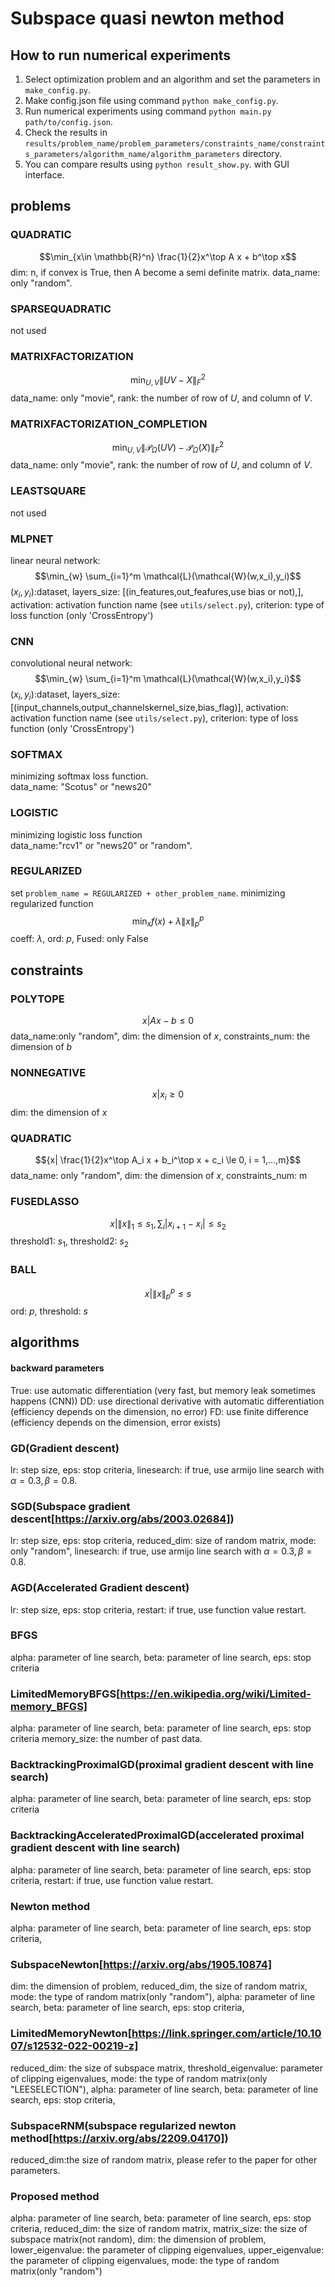 # Subspace quasi newton method

## How to run numerical experiments
1. Select optimization problem and an algorithm and set the parameters in `make_config.py`.
2. Make config.json file using command `python make_config.py`.
3. Run numerical experiments using command `python main.py path/to/config.json`.
4. Check the results in `results/problem_name/problem_parameters/constraints_name/constraints_parameters/algorithm_name/algorithm_parameters` directory.
5. You can compare results using `python result_show.py`. with GUI interface.

## problems

### QUADRATIC
$$\min_{x\in \mathbb{R}^n} \frac{1}{2}x^\top A x + b^\top x$$
dim: n, if convex is True, then A become a semi definite matrix. data_name: only "random".

### SPARSEQUADRATIC
not used

### MATRIXFACTORIZATION
$$\min_{U,V} \|UV - X\|_F^2$$
data_name: only "movie", rank: the number of row of $U$, and column of $V$.

### MATRIXFACTORIZATION_COMPLETION
$$\min_{U,V} \|\mathcal{P}_{\Omega}(UV) - \mathcal{P}_{\Omega}(X)\|_F^2$$
data_name: only "movie", rank: the number of row of $U$, and column of $V$.

### LEASTSQUARE
not used

### MLPNET
linear neural network:
$$\min_{w} \sum_{i=1}^m \mathcal{L}(\mathcal{W}(w,x_i),y_i)$$
$(x_i,y_i)$:dataset, layers_size: [(in_features,out_feafures,use bias or not),], activation: activation function name (see `utils/select.py`), criterion: type of loss function (only 'CrossEntropy')

### CNN
convolutional neural network:
$$\min_{w} \sum_{i=1}^m \mathcal{L}(\mathcal{W}(w,x_i),y_i)$$
$(x_i,y_i)$:dataset,
layers_size: [(input_channels,output_channelskernel_size,bias_flag)],
activation: activation function name (see `utils/select.py`),
criterion: type of loss function (only 'CrossEntropy')

### SOFTMAX
minimizing softmax loss function.</br>
data_name: "Scotus" or "news20"

### LOGISTIC
minimizing logistic loss function</br>
data_name:"rcv1" or "news20" or "random".

### REGULARIZED
set `problem_name = REGULARIZED + other_problem_name`.
minimizing regularized function 
$$\min_x f(x) + \lambda \|x\|_p^p$$
coeff: $\lambda$,
ord: $p$,
Fused: only False

## constraints

### POLYTOPE
$${ x| Ax-b \le 0}$$
data_name:only "random",
dim: the dimension of $x$,
constraints_num: the dimension of $b$

### NONNEGATIVE
$${x | x_i \ge 0}$$
dim: the dimension of $x$

### QUADRATIC
$${x| \frac{1}{2}x^\top A_i x + b_i^\top x + c_i \le 0, i = 1,...,m}$$
data_name: only "random",
dim: the dimension of $x$,
constraints_num: m

### FUSEDLASSO
$${x| \|x\|_1 \le s_1, \sum_{i} |x_{i+1} - x_i|\le s_2}$$
threshold1: $s_1$,
threshold2: $s_2$

### BALL
$${x| \|x\|_p^p \le s}$$
ord: $p$,
threshold: $s$

## algorithms
#### backward parameters
 True: use automatic differentiation (very fast, but memory leak sometimes happens (CNN))
  DD: use directional derivative with automatic differentiation (efficiency depends on the dimension, no error)
  FD: use finite difference (efficiency depends on the dimension, error exists)

### GD(Gradient descent)
lr: step size,
eps: stop criteria,
linesearch: if true, use armijo line search with $\alpha = 0.3, \beta = 0.8$.

### SGD(Subspace gradient descent[https://arxiv.org/abs/2003.02684])
lr: step size,
eps: stop criteria,
reduced_dim: size of random matrix,
mode: only "random",
linesearch: if true, use armijo line search with $\alpha = 0.3, \beta = 0.8$.

### AGD(Accelerated Gradient descent)
lr: step size,
eps: stop criteria,
restart: if true, use function value restart.

### BFGS
alpha: parameter of line search,
beta: parameter of line search,
eps: stop criteria

### LimitedMemoryBFGS[https://en.wikipedia.org/wiki/Limited-memory_BFGS]
alpha: parameter of line search,
beta: parameter of line search,
eps: stop criteria
memory_size: the number of past data.

### BacktrackingProximalGD(proximal gradient descent with line search)
alpha: parameter of line search,
beta: parameter of line search,
eps: stop criteria

### BacktrackingAcceleratedProximalGD(accelerated proximal gradient descent with line search)
alpha: parameter of line search,
beta: parameter of line search,
eps: stop criteria,
restart: if true, use function value restart.

### Newton method
alpha: parameter of line search,
beta: parameter of line search,
eps: stop criteria,

### SubspaceNewton[https://arxiv.org/abs/1905.10874]
dim: the dimension of problem,
reduced_dim, the size of random matrix,
mode: the type of random matrix(only "random"),
alpha: parameter of line search,
beta: parameter of line search,
eps: stop criteria,

### LimitedMemoryNewton[https://link.springer.com/article/10.1007/s12532-022-00219-z]
reduced_dim: the size of subspace matrix,
threshold_eigenvalue: parameter of clipping eigenvalues,
mode: the type of random matrix(only "LEESELECTION"),
alpha: parameter of line search,
beta: parameter of line search,
eps: stop criteria,

### SubspaceRNM(subspace regularized newton method[https://arxiv.org/abs/2209.04170])
reduced_dim:the size of random matrix,
please refer to the paper for other parameters.


### Proposed method
alpha: parameter of line search,
beta: parameter of line search,
eps: stop criteria,
reduced_dim: the size of random matrix,
matrix_size: the size of subspace matrix(not random),
dim: the dimension of problem,
lower_eigenvalue: the parameter of clipping eigenvalues,
upper_eigenvalue: the parameter of clipping eigenvalues,
mode: the type of random matrix(only "random")